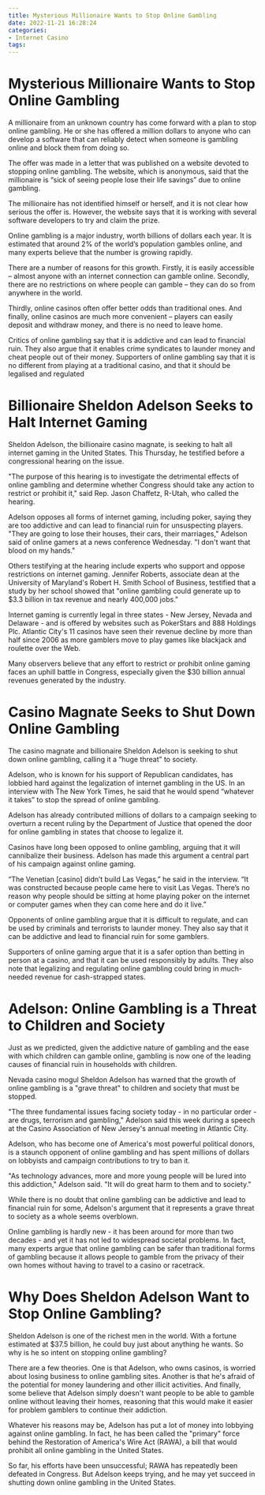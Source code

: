 ```yaml
---
title: Mysterious Millionaire Wants to Stop Online Gambling
date: 2022-11-21 16:28:24
categories:
- Internet Casino
tags:
---
```



#  Mysterious Millionaire Wants to Stop Online Gambling

A millionaire from an unknown country has come forward with a plan to stop online gambling. He or she has offered a million dollars to anyone who can develop a software that can reliably detect when someone is gambling online and block them from doing so.

The offer was made in a letter that was published on a website devoted to stopping online gambling. The website, which is anonymous, said that the millionaire is “sick of seeing people lose their life savings” due to online gambling.

The millionaire has not identified himself or herself, and it is not clear how serious the offer is. However, the website says that it is working with several software developers to try and claim the prize.

Online gambling is a major industry, worth billions of dollars each year. It is estimated that around 2% of the world’s population gambles online, and many experts believe that the number is growing rapidly.

There are a number of reasons for this growth. Firstly, it is easily accessible – almost anyone with an internet connection can gamble online. Secondly, there are no restrictions on where people can gamble – they can do so from anywhere in the world.

Thirdly, online casinos often offer better odds than traditional ones. And finally, online casinos are much more convenient – players can easily deposit and withdraw money, and there is no need to leave home.

Critics of online gambling say that it is addictive and can lead to financial ruin. They also argue that it enables crime syndicates to launder money and cheat people out of their money. Supporters of online gambling say that it is no different from playing at a traditional casino, and that it should be legalised and regulated

#  Billionaire Sheldon Adelson Seeks to Halt Internet Gaming

Sheldon Adelson, the billionaire casino magnate, is seeking to halt all internet gaming in the United States. This Thursday, he testified before a congressional hearing on the issue.

"The purpose of this hearing is to investigate the detrimental effects of online gambling and determine whether Congress should take any action to restrict or prohibit it," said Rep. Jason Chaffetz, R-Utah, who called the hearing.

Adelson opposes all forms of internet gaming, including poker, saying they are too addictive and can lead to financial ruin for unsuspecting players. "They are going to lose their houses, their cars, their marriages," Adelson said of online gamers at a news conference Wednesday. "I don't want that blood on my hands."

Others testifying at the hearing include experts who support and oppose restrictions on internet gaming. Jennifer Roberts, associate dean at the University of Maryland's Robert H. Smith School of Business, testified that a study by her school showed that "online gambling could generate up to $3.3 billion in tax revenue and nearly 400,000 jobs."

Internet gaming is currently legal in three states - New Jersey, Nevada and Delaware - and is offered by websites such as PokerStars and 888 Holdings Plc. Atlantic City's 11 casinos have seen their revenue decline by more than half since 2006 as more gamblers move to play games like blackjack and roulette over the Web.

Many observers believe that any effort to restrict or prohibit online gaming faces an uphill battle in Congress, especially given the $30 billion annual revenues generated by the industry.

#  Casino Magnate Seeks to Shut Down Online Gambling

The casino magnate and billionaire Sheldon Adelson is seeking to shut down online gambling, calling it a “huge threat” to society.

Adelson, who is known for his support of Republican candidates, has lobbied hard against the legalization of internet gambling in the US. In an interview with The New York Times, he said that he would spend “whatever it takes” to stop the spread of online gambling.

Adelson has already contributed millions of dollars to a campaign seeking to overturn a recent ruling by the Department of Justice that opened the door for online gambling in states that choose to legalize it.

Casinos have long been opposed to online gambling, arguing that it will cannibalize their business. Adelson has made this argument a central part of his campaign against online gaming.

“The Venetian [casino] didn’t build Las Vegas,” he said in the interview. “It was constructed because people came here to visit Las Vegas. There’s no reason why people should be sitting at home playing poker on the internet or computer games when they can come here and do it live.”

Opponents of online gambling argue that it is difficult to regulate, and can be used by criminals and terrorists to launder money. They also say that it can be addictive and lead to financial ruin for some gamblers.

Supporters of online gaming argue that it is a safer option than betting in person at a casino, and that it can be used responsibly by adults. They also note that legalizing and regulating online gambling could bring in much-needed revenue for cash-strapped states.

#  Adelson: Online Gambling is a Threat to Children and Society

Just as we predicted, given the addictive nature of gambling and the ease with which children can gamble online, gambling is now one of the leading causes of financial ruin in households with children.

Nevada casino mogul Sheldon Adelson has warned that the growth of online gambling is a "grave threat" to children and society that must be stopped.

"The three fundamental issues facing society today - in no particular order - are drugs, terrorism and gambling," Adelson said this week during a speech at the Casino Association of New Jersey's annual meeting in Atlantic City.

Adelson, who has become one of America's most powerful political donors, is a staunch opponent of online gambling and has spent millions of dollars on lobbyists and campaign contributions to try to ban it.

"As technology advances, more and more young people will be lured into this addiction," Adelson said. "It will do great harm to them and to society."

While there is no doubt that online gambling can be addictive and lead to financial ruin for some, Adelson's argument that it represents a grave threat to society as a whole seems overblown.

Online gambling is hardly new - it has been around for more than two decades - and yet it has not led to widespread societal problems. In fact, many experts argue that online gambling can be safer than traditional forms of gambling because it allows people to gamble from the privacy of their own homes without having to travel to a casino or racetrack.

#  Why Does Sheldon Adelson Want to Stop Online Gambling?

Sheldon Adelson is one of the richest men in the world. With a fortune estimated at $37.5 billion, he could buy just about anything he wants. So why is he so intent on stopping online gambling?

There are a few theories. One is that Adelson, who owns casinos, is worried about losing business to online gambling sites. Another is that he's afraid of the potential for money laundering and other illicit activities. And finally, some believe that Adelson simply doesn't want people to be able to gamble online without leaving their homes, reasoning that this would make it easier for problem gamblers to continue their addiction.

Whatever his reasons may be, Adelson has put a lot of money into lobbying against online gambling. In fact, he has been called the "primary" force behind the Restoration of America's Wire Act (RAWA), a bill that would prohibit all online gambling in the United States.

So far, his efforts have been unsuccessful; RAWA has repeatedly been defeated in Congress. But Adelson keeps trying, and he may yet succeed in shutting down online gambling in the United States.
